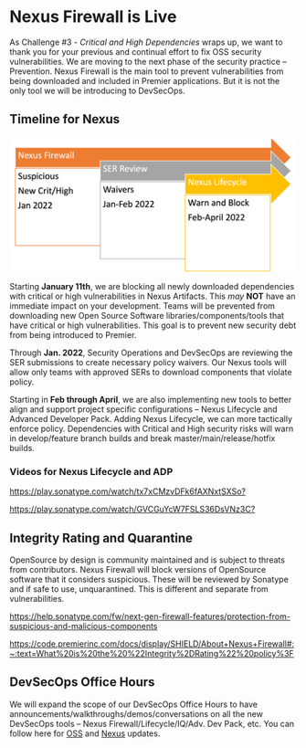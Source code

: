 
# Nexus Firewall is Live

 As Challenge #3 - _Critical and High Dependencies_ wraps up, we want to thank you for your previous and continual effort to fix OSS security vulnerabilities. We are moving to the next phase of the security practice – Prevention. Nexus Firewall is the main tool to prevent vulnerabilities from being downloaded and included in Premier applications. But it is not the only tool we will be introducing to DevSecOps.

## Timeline for Nexus

![Timeline](./images/NexusFirewallTimeline.png)

Starting **January 11th**, we are blocking all newly downloaded dependencies with critical or high vulnerabilities in Nexus Artifacts. This _may_ **NOT** have an immediate impact on your development. Teams will be prevented from downloading new Open Source Software libraries/components/tools that have critical or high vulnerabilities. This goal is to prevent new security debt from being introduced to Premier.

Through **Jan. 2022**, Security Operations and DevSecOps are reviewing the SER submissions to create necessary policy waivers. Our Nexus tools will allow only teams with approved SERs to download components that violate policy.

Starting in **Feb through April**, we are also implementing new tools to better align and support project specific configurations – Nexus Lifecycle and Advanced Developer Pack. Adding Nexus Lifecycle, we can more tactically enforce policy. Dependencies with Critical and High security risks will warn in develop/feature branch builds and break master/main/release/hotfix builds.

### Videos for Nexus Lifecycle and ADP

<https://play.sonatype.com/watch/tx7xCMzvDFk6fAXNxtSXSo?>

<https://play.sonatype.com/watch/GVCGuYcW7FSLS36DsVNz3C?>

## Integrity Rating and Quarantine

OpenSource by design is community maintained and is subject to threats from contributors. Nexus Firewall will block versions of OpenSource software that it considers suspicious. These will be reviewed by Sonatype and if safe to use, unquarantined. This is different and separate from vulnerabilities.

<https://help.sonatype.com/fw/next-gen-firewall-features/protection-from-suspicious-and-malicious-components>

<https://code.premierinc.com/docs/display/SHIELD/About+Nexus+Firewall#:~:text=What%20is%20the%20%22Integrity%2DRating%22%20policy%3F>

## DevSecOps Office Hours

We will expand the scope of our DevSecOps Office Hours to have announcements/walkthroughs/demos/conversations on all the new DevSecOps tools – Nexus Firewall/Lifecycle/IQ/Adv. Dev Pack, etc. You can follow here for [OSS](https://teams.microsoft.com/l/channel/19%3a0e58126949244c648252bcb47b937d34%40thread.skype/OSS?groupId=cd9a872e-d087-403b-a4ba-c12047f4d8fb&tenantId=b110eddf-23ae-457c-a6f3-734d592b2847) and [Nexus](https://teams.microsoft.com/l/channel/19%3a281332d41b3247a0920f98c5d2f2a6c9%40thread.skype/Nexus?groupId=8f684385-ec4d-4cee-8112-05826709b0ee&tenantId=b110eddf-23ae-457c-a6f3-734d592b2847) updates.
